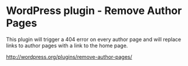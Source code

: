 WordPress plugin - Remove Author Pages
======================================

This plugin will trigger a 404 error on every author page and will replace links to author pages with a link to the home page.

http://wordpress.org/plugins/remove-author-pages/

